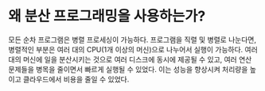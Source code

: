 # 왜 분산 프로그래밍을 사용하는가?

모든 순차 프로그램은 병렬 프로세싱이 가능하다. 프로그램을 직렬 및 병렬로 나눈다면, 병렬적인 부분은 여러 대의 CPU(1개 이상의 머신)으로 나누어서 실행이 가능하다. 여러 대의 머신에 일을 분산시키는 것으로 여러 디스크에 동시에 제공될 수 있고, 여러 연산 문제들을 병목을 줄이면서 빠르게 실행될 수 있었다. 이는 성능을 향상시켜 처리량을 높이고 클라우드에서 비용을 줄일 수 있었다.